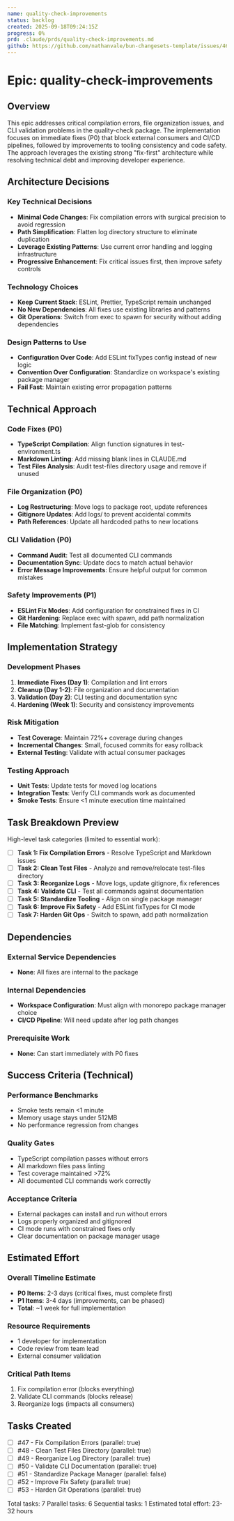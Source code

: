 ```yaml
---
name: quality-check-improvements
status: backlog
created: 2025-09-18T09:24:15Z
progress: 0%
prd: .claude/prds/quality-check-improvements.md
github: https://github.com/nathanvale/bun-changesets-template/issues/46
---
```


# Epic: quality-check-improvements

## Overview

This epic addresses critical compilation errors, file organization issues, and
CLI validation problems in the quality-check package. The implementation focuses
on immediate fixes (P0) that block external consumers and CI/CD pipelines,
followed by improvements to tooling consistency and code safety. The approach
leverages the existing strong "fix-first" architecture while resolving technical
debt and improving developer experience.

## Architecture Decisions

### Key Technical Decisions

- **Minimal Code Changes**: Fix compilation errors with surgical precision to
  avoid regression
- **Path Simplification**: Flatten log directory structure to eliminate
  duplication
- **Leverage Existing Patterns**: Use current error handling and logging
  infrastructure
- **Progressive Enhancement**: Fix critical issues first, then improve safety
  controls

### Technology Choices

- **Keep Current Stack**: ESLint, Prettier, TypeScript remain unchanged
- **No New Dependencies**: All fixes use existing libraries and patterns
- **Git Operations**: Switch from exec to spawn for security without adding
  dependencies

### Design Patterns to Use

- **Configuration Over Code**: Add ESLint fixTypes config instead of new logic
- **Convention Over Configuration**: Standardize on workspace's existing package
  manager
- **Fail Fast**: Maintain existing error propagation patterns

## Technical Approach

### Code Fixes (P0)

- **TypeScript Compilation**: Align function signatures in test-environment.ts
- **Markdown Linting**: Add missing blank lines in CLAUDE.md
- **Test Files Analysis**: Audit test-files directory usage and remove if unused

### File Organization (P0)

- **Log Restructuring**: Move logs to package root, update references
- **Gitignore Updates**: Add logs/ to prevent accidental commits
- **Path References**: Update all hardcoded paths to new locations

### CLI Validation (P0)

- **Command Audit**: Test all documented CLI commands
- **Documentation Sync**: Update docs to match actual behavior
- **Error Message Improvements**: Ensure helpful output for common mistakes

### Safety Improvements (P1)

- **ESLint Fix Modes**: Add configuration for constrained fixes in CI
- **Git Hardening**: Replace exec with spawn, add path normalization
- **File Matching**: Implement fast-glob for consistency

## Implementation Strategy

### Development Phases

1. **Immediate Fixes (Day 1)**: Compilation and lint errors
2. **Cleanup (Day 1-2)**: File organization and documentation
3. **Validation (Day 2)**: CLI testing and documentation sync
4. **Hardening (Week 1)**: Security and consistency improvements

### Risk Mitigation

- **Test Coverage**: Maintain 72%+ coverage during changes
- **Incremental Changes**: Small, focused commits for easy rollback
- **External Testing**: Validate with actual consumer packages

### Testing Approach

- **Unit Tests**: Update tests for moved log locations
- **Integration Tests**: Verify CLI commands work as documented
- **Smoke Tests**: Ensure <1 minute execution time maintained

## Task Breakdown Preview

High-level task categories (limited to essential work):

- [ ] **Task 1: Fix Compilation Errors** - Resolve TypeScript and Markdown
      issues
- [ ] **Task 2: Clean Test Files** - Analyze and remove/relocate test-files
      directory
- [ ] **Task 3: Reorganize Logs** - Move logs, update gitignore, fix references
- [ ] **Task 4: Validate CLI** - Test all commands against documentation
- [ ] **Task 5: Standardize Tooling** - Align on single package manager
- [ ] **Task 6: Improve Fix Safety** - Add ESLint fixTypes for CI mode
- [ ] **Task 7: Harden Git Ops** - Switch to spawn, add path normalization

## Dependencies

### External Service Dependencies

- **None**: All fixes are internal to the package

### Internal Dependencies

- **Workspace Configuration**: Must align with monorepo package manager choice
- **CI/CD Pipeline**: Will need update after log path changes

### Prerequisite Work

- **None**: Can start immediately with P0 fixes

## Success Criteria (Technical)

### Performance Benchmarks

- Smoke tests remain <1 minute
- Memory usage stays under 512MB
- No performance regression from changes

### Quality Gates

- TypeScript compilation passes without errors
- All markdown files pass linting
- Test coverage maintained >72%
- All documented CLI commands work correctly

### Acceptance Criteria

- External packages can install and run without errors
- Logs properly organized and gitignored
- CI mode runs with constrained fixes only
- Clear documentation on package manager usage

## Estimated Effort

### Overall Timeline Estimate

- **P0 Items**: 2-3 days (critical fixes, must complete first)
- **P1 Items**: 3-4 days (improvements, can be phased)
- **Total**: ~1 week for full implementation

### Resource Requirements

- 1 developer for implementation
- Code review from team lead
- External consumer validation

### Critical Path Items

1. Fix compilation error (blocks everything)
2. Validate CLI commands (blocks release)
3. Reorganize logs (impacts all consumers)

## Tasks Created

- [ ] #47 - Fix Compilation Errors (parallel: true)
- [ ] #48 - Clean Test Files Directory (parallel: true)
- [ ] #49 - Reorganize Log Directory (parallel: true)
- [ ] #50 - Validate CLI Documentation (parallel: true)
- [ ] #51 - Standardize Package Manager (parallel: false)
- [ ] #52 - Improve Fix Safety (parallel: true)
- [ ] #53 - Harden Git Operations (parallel: true)

Total tasks: 7 Parallel tasks: 6 Sequential tasks: 1 Estimated total effort:
23-32 hours
